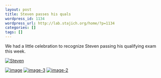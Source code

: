 ```yaml
---
layout: post
title: Steven passes his quals
wordpress_id: 1134
wordpress_url: http://lab.stajich.org/home/?p=1134
categories: []
tags: []
---
```


We had a little celebration to recognize Steven passing his qualifying exam this week.

[![Steven](images/wp_upload/2013/02/image-11-e1362118625216-1024x951.jpeg)](images/wp_upload/2013/02/image-11-e1362118625216.jpeg)

[![image](images/wp_upload/2013/02/image-1024x764.jpeg)](images/wp_upload/2013/02/image.jpeg) [![image-3](images/wp_upload/2013/02/image-3-1024x764.jpeg)](images/wp_upload/2013/02/image-3.jpeg) [![image-2](images/wp_upload/2013/02/image-2-1024x764.jpeg)](images/wp_upload/2013/02/image-2.jpeg)
